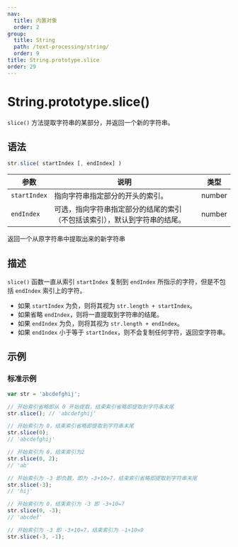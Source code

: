 ```yaml
---
nav:
  title: 内置对象
  order: 2
group:
  title: String
  path: /text-processing/string/
  order: 9
title: String.prototype.slice
order: 29
---
```


# String.prototype.slice()

`slice()` 方法提取字符串的某部分，并返回一个新的字符串。

## 语法

```js
str.slice( startIndex [, endIndex] )
```

| 参数         | 说明                                                                       | 类型   |
| ------------ | -------------------------------------------------------------------------- | ------ |
| `startIndex` | 指向字符串指定部分的开头的索引。                                           | number |
| `endIndex`   | 可选，指向字符串指定部分的结尾的索引（不包括该索引），默认到字符串的结尾。 | number |

返回一个从原字符串中提取出来的新字符串

## 描述

`slice()` 函数一直从索引 `startIndex` 复制到 `endIndex` 所指示的字符，但是不包括 `endIndex` 索引上的字符。

- 如果 `startIndex` 为负，则将其视为 `str.length + startIndex`。
- 如果省略 `endIndex`，则将一直提取到字符串的结尾。
- 如果 `endIndex` 为负，则将其视为 `str.length + endIndex`。
- 如果 `endIndex` 小于等于 `startIndex`，则不会复制任何字符，返回空字符串。

## 示例

### 标准示例

```js
var str = 'abcdefghij';

// 开始索引省略即从 0 开始提取，结束索引省略即提取到字符串末尾
str.slice(); // 'abcdefghij'

// 开始索引为 0，结束索引省略即提取到字符串末尾
str.slice(0);
// 'abcdefghij'

// 开始索引为 0，结束索引为2
str.slice(0, 2);
// 'ab'

// 开始索引为 -3 即负数，即为 -3+10=7，结束索引省略即提取到字符串末尾
str.slice(-3);
// 'hij'

// 开始索引为 0，结束索引为 -3 即 -3+10=7
str.slice(0, -3);
// 'abcdef'

// 开始索引为 -3 即 -3+10=7，结束索引为 -1+10=9
str.slice(-3, -1);
```
